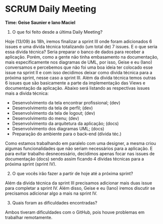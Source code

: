# SCRUM Daily Meeting 

**Time: Geise Saunier e Iano Maciel**

1. O que foi feito desde a última Daily Meeting? 

Hoje (13/09) às 18h, iremos finalizar a sprint III onde foram adicionados 6 issues e uma dívida técnica totalizando (um total de) 7 issues. E o que seria essa dívida técnica? Seria preparar o banco de dados para receber a aplicação. Porém, como a gente não tinha embasamento na documentação, mais especificamente nos diagramas de UML, por isso,  Geise e eu (Iano) conversamos e percebemos que não foi uma boa ideia ter colocado esse issue na sprint II e com isso decidimos deixar como dívida técnica para a próxima sprint, nesse caso a sprint III.
Além da dívida técnica temos outras 6 issues que são basicamente a parte da implementação das Views e documentação da aplicação. Abaixo será listando as respectivas issues mais a dívida técnica:
- Desenvolvimento da tela encontrar profissional; (dev)
- Desenvolvimento da tela de perfil; (dev)
- Desenvolvimento da tela de logout; (dev)
- Desenvolvimento do menu; (dev)
- Desenvolvimento da arquitetura da aplicação; (docs)
- Desenvolvimento dos diagramas UML; (docs)
- Preparação do ambiente para o back-end (dívida téc.)

Como estamos trabalhando em paralelo com uma designer, a mesma criou algumas funcionalidades que não seriam necessários para a aplicação. E para evitar trabalho desnecessário, decidimos apenas focar nas issues de documentação (docs) sendo assim ficando 4 dívidas técnicas para a próxima sprint (sprint IV). 

2. O que vocês irão fazer a partir de hoje até a próxima sprint? 
   
Além da dívida técnica da sprint III precisamos adicionar mais duas issue para completar a sprint IV. Além disso, Geise e eu (Iano) iremos discutir se precisamos adicionar algo a mais na sprint IV. 

3. Quais foram as dificuldades encontradas?

Ambos tiveram dificuldades com o GitHub, pois houve problemas em trabalhar remotamente. 